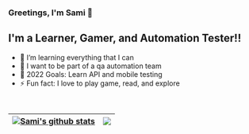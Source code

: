 ### Greetings, I'm Sami 👋 

## I'm a Learner, Gamer, and Automation Tester!!

- 🌱 I’m learning everything that I can
- 👯 I want to be part of a qa automation team
- 🥅 2022 Goals: Learn API and mobile testing
- ⚡ Fun fact: I love to play game, read, and explore


<br />


| <a href="https://github.com/sami827/github-readme-stats"><img align="center" src="https://github-readme-stats.vercel.app/api?username=sami827&show_icons=true&include_all_commits=true&theme=buefy&hide_border=true&hide=prs" alt="Sami's github stats" /></a> | <a href="https://github.com/sami827/github-readme-stats"><img align="center" src="https://github-readme-stats.vercel.app/api/top-langs/?username=sami827&layout=compact&langs_count=5" /></a> |
| ------------- | ------------- |


